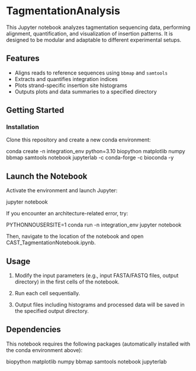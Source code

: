 # TagmentationAnalysis

This Jupyter notebook analyzes tagmentation sequencing data, performing alignment, quantification, and visualization of insertion patterns. It is designed to be modular and adaptable to different experimental setups.

## Features

- Aligns reads to reference sequences using `bbmap` and `samtools`
- Extracts and quantifies integration indices
- Plots strand-specific insertion site histograms
- Outputs plots and data summaries to a specified directory

## Getting Started

### Installation

Clone this repository and create a new conda environment:

conda create -n integration_env python=3.10 biopython matplotlib numpy bbmap samtools notebook jupyterlab -c conda-forge -c bioconda -y

## Launch the Notebook
Activate the environment and launch Jupyter:

jupyter notebook

If you encounter an architecture-related error, try:

PYTHONNOUSERSITE=1 conda run -n integration_env jupyter notebook

Then, navigate to the location of the notebook and open CAST_TagmentationNotebook.ipynb.

## Usage
1. Modify the input parameters (e.g., input FASTA/FASTQ files, output directory) in the first cells of the notebook.

2. Run each cell sequentially.

3. Output files including histograms and processed data will be saved in the specified output directory.

## Dependencies
This notebook requires the following packages (automatically installed with the conda environment above):

biopython
matplotlib
numpy
bbmap
samtools
notebook
jupyterlab
